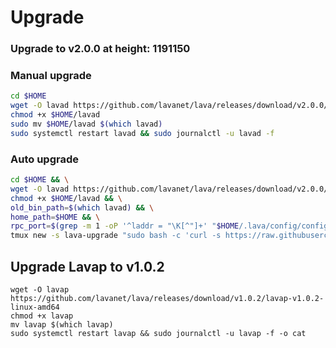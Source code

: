 # Upgrade

### Upgrade to v2.0.0 at height: 1191150

### Manual upgrade <a href="#manual" id="manual"></a>

```bash
cd $HOME
wget -O lavad https://github.com/lavanet/lava/releases/download/v2.0.0/lavad-v2.0.0-linux-amd64
chmod +x $HOME/lavad
sudo mv $HOME/lavad $(which lavad)
sudo systemctl restart lavad && sudo journalctl -u lavad -f
```

### Auto upgrade <a href="#auto" id="auto"></a>



```bash
cd $HOME && \
wget -O lavad https://github.com/lavanet/lava/releases/download/v2.0.0/lavad-v2.0.0-linux-amd64 && \
chmod +x $HOME/lavad && \
old_bin_path=$(which lavad) && \
home_path=$HOME && \
rpc_port=$(grep -m 1 -oP '^laddr = "\K[^"]+' "$HOME/.lava/config/config.toml" | cut -d ':' -f 3) && \
tmux new -s lava-upgrade "sudo bash -c 'curl -s https://raw.githubusercontent.com/appieasahbie/testnet-guides/main/utils/autoupgrade/upgrade.sh | bash -s -- -u \"1191150\" -b lavad -n \"$HOME/lavad\" -o \"$old_bin_path\" -h \"$home_path\" -p \"https://api.lava.aknodes.net//cosmos/gov/v1/proposals/196\" -r \"$rpc_port\"'"
```

## Upgrade Lavap to v1.0.2



```
wget -O lavap https://github.com/lavanet/lava/releases/download/v1.0.2/lavap-v1.0.2-linux-amd64
chmod +x lavap
mv lavap $(which lavap)
sudo systemctl restart lavap && sudo journalctl -u lavap -f -o cat
```
